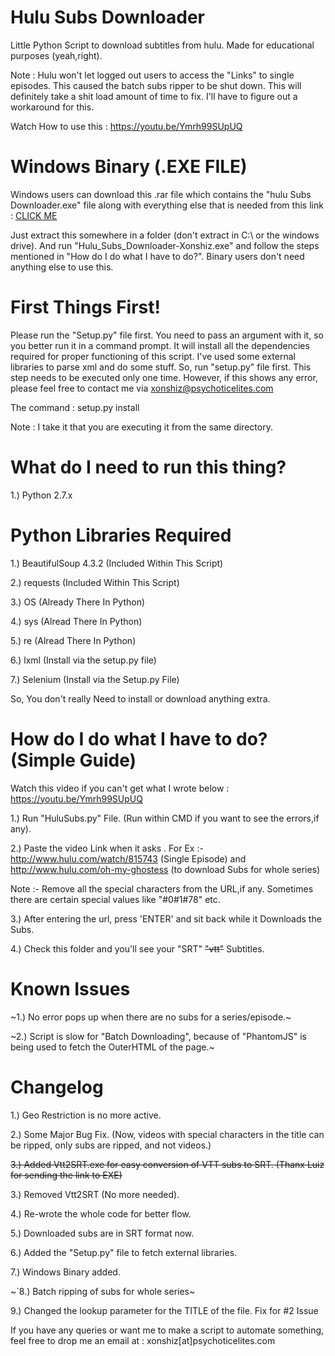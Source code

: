 # Hulu Subs Downloader
Little Python Script to download subtitles from hulu. Made for educational purposes (yeah,right).

Note : Hulu won't let logged out users to access the "Links" to single episodes. This caused the batch subs ripper to be shut down.
This will definitely take a shit load amount of time to fix. I'll have to figure out a workaround for this.

Watch How to use this : https://youtu.be/Ymrh99SUpUQ

# Windows Binary (.EXE FILE)

Windows users can download this .rar file which contains the "hulu Subs Downloader.exe" file along with everything else that is needed from this link : [CLICK ME](https://github.com/Xonshiz/Hulu-Subs-Downloader/raw/master/Hulu%20Subs%20Downloader%20%5BWindows%20Binary%5D.rar)

Just extract this somewhere in a folder (don't extract in C:\\ or the windows drive). And run "Hulu_Subs_Downloader-Xonshiz.exe" and follow the steps mentioned in "How do I do what I have to do?". Binary users don't need anything else to use this.


# First Things First!

Please run the "Setup.py" file first. You need to pass an argument with it, so you better run it in a command prompt. It will install all the dependencies required for proper functioning of this script. I've used some external libraries to parse xml and do some stuff. So, run "setup.py" file first. This step needs to be executed only one time. However, if this shows any error, please feel free to contact me via xonshiz@psychoticelites.com

The command : setup.py install

Note : I take it that you are executing it from the same directory.


# What do I need to run this thing?

1.) Python 2.7.x

# Python Libraries Required

1.) BeautifulSoup 4.3.2 (Included Within This Script)

2.) requests (Included Within This Script)

3.) OS (Already There In Python)

4.) sys (Alread There In Python)

5.) re (Alread There In Python)

6.) lxml (Install via the setup.py file)

7.) Selenium (Install via the Setup.py File)

So, You don't really Need to install or download anything extra.


# How do I do what I have to do? (Simple Guide)
Watch this video if you can't get what I wrote below : https://youtu.be/Ymrh99SUpUQ

1.) Run "HuluSubs.py" File. (Run within CMD if you want to see the errors,if any).

2.) Paste the video Link when it asks . For Ex :- http://www.hulu.com/watch/815743 (Single Episode) and http://www.hulu.com/oh-my-ghostess (to download Subs for whole series)

Note :- Remove all the special characters from the URL,if any. Sometimes there are certain special values like "#0#1#78" etc.

3.) After entering the url, press 'ENTER' and sit back while it Downloads the Subs.

4.) Check this folder and you'll see your "SRT" ~~"vtt"~~ Subtitles.

# Known Issues

~1.) No error pops up when there are no subs for a series/episode.~

~2.) Script is slow for "Batch Downloading", because of "PhantomJS" is being used to fetch the OuterHTML of the page.~


# Changelog

1.) Geo Restriction is no more active.

2.) Some Major Bug Fix. (Now, videos with special characters in the title can be ripped, only subs are ripped, and not videos.)

~~3.) Added Vtt2SRT.exe for easy conversion of VTT subs to SRT. (Thanx Luiz for sending the link to EXE)~~

3.) Removed Vtt2SRT (No more needed).

4.) Re-wrote the whole code for better flow.

5.) Downloaded subs are in SRT format now.

6.) Added the "Setup.py" file to fetch external libraries.

7.) Windows Binary added.

~`8.) Batch ripping of subs for whole series~

9.) Changed the lookup parameter for the TITLE of the file. Fix for #2 Issue

If you have any queries or want me to make a script to automate something, feel free to drop me an email at :
xonshiz[at]psychoticelites.com
